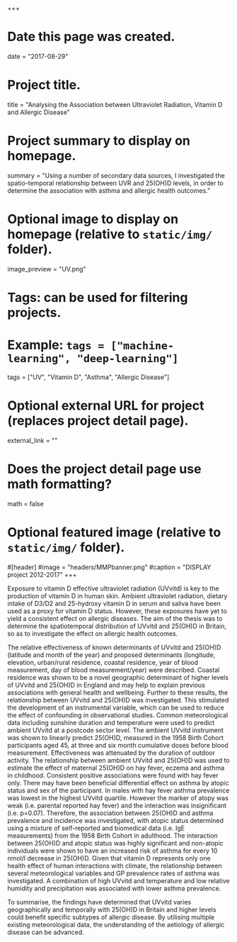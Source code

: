 +++
# Date this page was created.
date = "2017-08-29"
  
# Project title.
title = "Analysing the Association between Ultraviolet Radiation, Vitamin D and Allergic Disease"
  
# Project summary to display on homepage.
summary = "Using a number of secondary data sources, I investigated the spatio-temporal relationship between UVR and 25(OH)D levels, in order to determine the association with asthma and allergic health outcomes."
  
# Optional image to display on homepage (relative to `static/img/` folder).
image_preview = "UV.png"
  
# Tags: can be used for filtering projects.
# Example: `tags = ["machine-learning", "deep-learning"]`
tags = ["UV", "Vitamin D", "Asthma", "Allergic Disease"]
  
# Optional external URL for project (replaces project detail page).
external_link = ""
  
# Does the project detail page use math formatting?
math = false
  
# Optional featured image (relative to `static/img/` folder).
#[header]
#image = "headers/MMPbanner.png"
#caption = "DISPLAY project 2012-2017"
+++

Exposure to vitamin D effective ultraviolet radiation (UVvitd) is key to the
production of vitamin D in human skin. Ambient ultraviolet radiation, dietary intake
of D3/D2 and 25-hydroxy vitamin D in serum and saliva have been used as a proxy
for vitamin D status. However, these exposures have yet to yield a consistent
effect on allergic diseases. The aim of the thesis was to determine the spatiotemporal
distribution of UVvitd and 25(OH)D in Britain, so as to investigate the
effect on allergic health outcomes.

The relative effectiveness of known determinants of UVvitd and 25(OH)D
(latitude and month of the year) and proposed determinants (longitude, elevation,
urban/rural residence, coastal residence, year of blood measurement, day of
blood measurement/year) were described. Coastal residence was shown to
be a novel geographic determinant of higher levels of UVvitd and 25(OH)D in
England and may help to explain previous associations with general health and
wellbeing. Further to these results, the relationship between UVvitd and 25(OH)D
was investigated. This stimulated the development of an instrumental variable,
which can be used to reduce the effect of confounding in observational studies.
Common meteorological data including sunshine duration and temperature were
used to predict ambient UVvitd at a postcode sector level. The ambient UVvitd
instrument was shown to linearly predict 25(OH)D, measured in the 1958 Birth
Cohort participants aged 45, at three and six month cumulative doses before
blood measurement. Effectiveness was attenuated by the duration of outdoor
activity. The relationship between ambient UVvitd and 25(OH)D was used to
estimate the effect of maternal 25(OH)D on hay fever, eczema and asthma in
childhood. Consistent positive associations were found with hay fever only. There
may have been beneficial differential effect on asthma by atopic status and sex
of the participant. In males with hay fever asthma prevalence was lowest in the
highest UVvitd quartile. However the marker of atopy was weak (i.e. parental
reported hay fever) and the interaction was insignificant (i.e. p=0.07). Therefore,
the association between 25(OH)D and asthma prevalence and incidence was
investigated, with atopic status determined using a mixture of self-reported and
biomedical data (i.e. IgE measurements) from the 1958 Birth Cohort in adulthood.
The interaction between 25(OH)D and atopic status was highly significant and non-atopic individuals were shown to have an increased risk of asthma for
every 10 nmol/l decrease in 25(OH)D. Given that vitamin D represents only one
health effect of human interactions with climate, the relationship between several
meteorological variables and GP prevalence rates of asthma was investigated.
A combination of high UVvitd and temperature and low relative humidity and
precipitation was associated with lower asthma prevalence.

To summarise, the findings have determined that UVvitd varies geographically
and temporally with 25(OH)D in Britain and higher levels could benefit specific
subtypes of allergic disease. By utilising multiple existing meteorological data,
the understanding of the aetiology of allergic disease can be advanced.